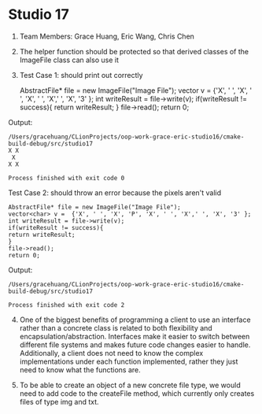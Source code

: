 # Studio 17
1. Team Members: Grace Huang, Eric Wang, Chris Chen
2. The helper function should be protected so that derived classes of the ImageFile class can also use it
3. Test Case 1: should print out correctly


    AbstractFile* file = new ImageFile("Image File");
    vector<char> v =  {'X', ' ', 'X', ' ', 'X', ' ', 'X',' ', 'X', '3' };
    int writeResult = file->write(v);
    if(writeResult != success){
    return writeResult;
    }
    file->read();
    return 0;

Output:

    /Users/gracehuang/CLionProjects/oop-work-grace-eric-studio16/cmake-build-debug/src/studio17
    X X
     X
    X X
    
    Process finished with exit code 0

Test Case 2: should throw an error because the pixels aren't valid

    AbstractFile* file = new ImageFile("Image File");
    vector<char> v =  {'X', ' ', 'X', 'P', 'X', ' ', 'X',' ', 'X', '3' };
    int writeResult = file->write(v);
    if(writeResult != success){
    return writeResult;
    }
    file->read();
    return 0;

Output:

    /Users/gracehuang/CLionProjects/oop-work-grace-eric-studio16/cmake-build-debug/src/studio17
    
    Process finished with exit code 2

4. One of the biggest benefits of programming a client to use an interface rather than a concrete class
   is related to both flexibility and encapsulation/abstraction. Interfaces make it easier to switch between
   different file systems and makes future code changes easier to handle. Additionally, a client does not need
   to know the complex implementations under each function implemented, rather they just need to know what the functions are.

5. To be able to create an object of a new concrete file type, we would need to add code to the createFile method,
   which currently only creates files of type img and txt.